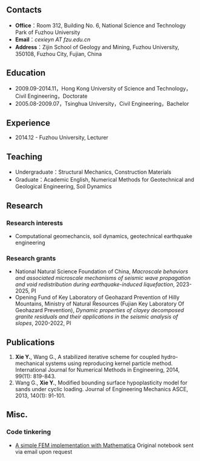 
## Contacts
* **Office**：Room 312, Building No. 6, National Science and Technology Park of Fuzhou University
* **Email**：_cexieyn AT fzu.edu.cn_
* **Address**：Zijin School of Geology and Mining, Fuzhou University, 350108, Fuzhou City, Fujian, China

## Education
* 2009.09-2014.11，Hong Kong University of Science and Technology，Civil Engineering，Doctorate
* 2005.08-2009.07，Tsinghua University，Civil Engineering，Bachelor

## Experience
* 2014.12 -  Fuzhou University, Lecturer
<!--- RA? TA? --->

## Teaching
* Undergraduate：Structural Mechanics, Construction Materials
* Graduate：Academic English, Numerical Methods for Geotechnical and Geological Engineering, Soil Dynamics

## Research

### Research interests
* Computational geomechancis, soil dynamics, geotechnical earthquake engineering

### Research grants
* National Natural Science Foundation of China, *Macroscale behaviors and associated microscale mechanisms of seismic wave propagation and void redistribution during earthquake-induced liquefaction*, 2023-2025, PI
* Opening Fund of Key Laboratory of Geohazard Prevention of Hilly Mountains, Ministry of Natural Resources (Fujian Key Laboratory Of Geohazard Prevention), *Dynamic properties of clayey decomposed granite residuals and their applications in the seismic analysis of slopes*, 2020-2022, PI

<!--- 
* Department of Water Resources of Fujian Province, *Dynamic response analysis of embankments during earthquakes along the Fujian coastline*, 2019-2020, Co-PI
--->

## Publications
1. **Xie Y.**, Wang G., A stabilized iterative scheme for coupled hydro-mechanical systems using reproducing kernel particle method. International Journal for Numerical Methods in Engineering, 2014, 99(11): 819-843.
2. Wang G., **Xie Y.**, Modified bounding surface hypoplasticity model for sands under cyclic loading. Journal of Engineering Mechanics ASCE, 2013, 140(1): 91-101.

## Misc.

<!--- 
### Social service

### Awards

### Software registration
--->

### Code tinkering
  * [A simple FEM implementation with Mathematica](https://github.com/xieyn/fem-with-mathematica) Original notebook sent via email upon request
